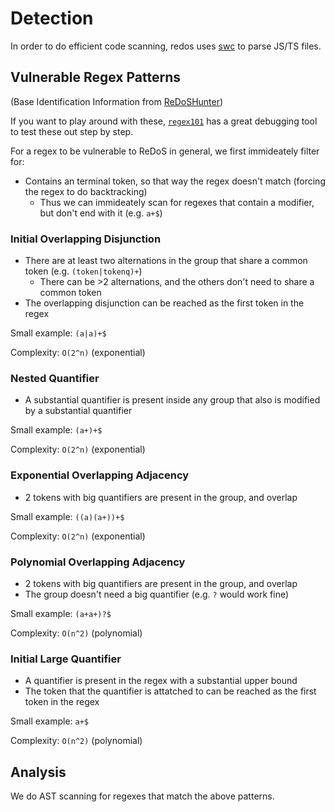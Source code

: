 # Detection

In order to do efficient code scanning, redos uses [swc](https://swc.rs/) to parse JS/TS files.

## Vulnerable Regex Patterns

(Base Identification Information from [ReDoSHunter](https://www.usenix.org/conference/usenixsecurity21/presentation/li-yeting))

If you want to play around with these, [`regex101`](https://regex101.com/) has a great debugging tool to test these out step by step.

For a regex to be vulnerable to ReDoS in general, we first immideately filter for:
- Contains an terminal token, so that way the regex doesn't match (forcing the regex to do backtracking)
    - Thus we can immideately scan for regexes that contain a modifier, but don't end with it (e.g. `a+$`)

### Initial Overlapping Disjunction

- There are at least two alternations in the group that share a common token (e.g. `(token|tokenq)+`)
    - There can be >2 alternations, and the others don't need to share a common token
- The overlapping disjunction can be reached as the first token in the regex

Small example: `(a|a)+$`

Complexity: `O(2^n)` (exponential)

### Nested Quantifier

- A substantial quantifier is present inside any group that also is modified by a substantial quantifier

Small example: `(a+)+$`

Complexity: `O(2^n)` (exponential)

### Exponential Overlapping Adjacency

- 2 tokens with big quantifiers are present in the group, and overlap

Small example: `((a)(a+))+$`

Complexity: `O(2^n)` (exponential)


### Polynomial Overlapping Adjacency

- 2 tokens with big quantifiers are present in the group, and overlap
- The group doesn't need a big quantifier (e.g. `?` would work fine)

Small example: `(a+a+)?$`

Complexity: `O(n^2)` (polynomial)

### Initial Large Quantifier

- A quantifier is present in the regex with a substantial upper bound
- The token that the quantifier is attatched to can be reached as the first token in the regex

Small example: `a+$`

Complexity: `O(n^2)` (polynomial)

## Analysis

We do AST scanning for regexes that match the above patterns.
